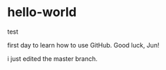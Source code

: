 # hello-world
test


first day to learn how to use GitHub. Good luck, Jun!

i just edited the master branch.

